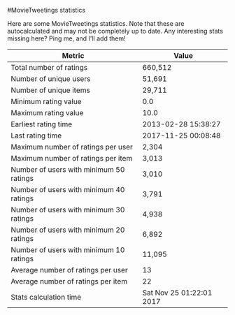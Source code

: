 #MovieTweetings statistics

Here are some MovieTweetings statistics. Note that these are autocalculated and may not be completely up to date. Any interesting stats missing here? Ping me, and I'll add them!

Metric | Value
--- | ---
Total number of ratings                 | 660,512
Number of unique users                  | 51,691
Number of unique items                  | 29,711
Minimum rating value                    | 0.0
Maximum rating value                    | 10.0
Earliest rating time                    | 2013-02-28 15:38:27
Last rating time                        | 2017-11-25 00:08:48
Maximum number of ratings per user      | 2,304
Maximum number of ratings per item      | 3,013
Number of users with minimum 50 ratings | 3,010
Number of users with minimum 40 ratings | 3,791
Number of users with minimum 30 ratings | 4,938
Number of users with minimum 20 ratings | 6,892
Number of users with minimum 10 ratings | 11,095
Average number of ratings per user      | 13
Average number of ratings per item      | 22
Stats calculation time                  | Sat Nov 25 01:22:01 2017

